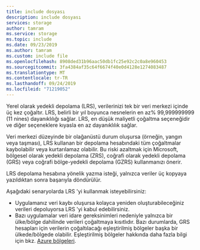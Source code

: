 ```yaml
---
title: include dosyası
description: include dosyası
services: storage
author: tamram
ms.service: storage
ms.topic: include
ms.date: 09/23/2019
ms.author: tamram
ms.custom: include file
ms.openlocfilehash: 8908ded31b96aac50db1fc25e92c2c0a8e960453
ms.sourcegitcommit: 3fa4384af35c64f6674f40e0d4128e1274083487
ms.translationtype: MT
ms.contentlocale: tr-TR
ms.lasthandoff: 09/24/2019
ms.locfileid: "71219052"
---
```

Yerel olarak yedekli depolama (LRS), verilerinizi tek bir veri merkezi içinde üç kez çoğaltır. LRS, belirli bir yıl boyunca nesnelerin en az% 99,999999999 (11 nines) dayanıklılığı sağlar. LRS, en düşük maliyetli çoğaltma seçeneğidir ve diğer seçeneklere kıyasla en az dayanıklılık sağlar.

Veri merkezi düzeyinde bir olağanüstü durum oluşursa (örneğin, yangın veya taşması), LRS kullanan bir depolama hesabındaki tüm çoğaltmalar kaybolabilir veya kurtarılamaz olabilir. Bu riski azaltmak için Microsoft, bölgesel olarak yedekli depolama (ZRS), coğrafi olarak yedekli depolama (GRS) veya coğrafi bölge-yedekli depolama (GZRS) kullanmanızı önerir.

LRS depolama hesabına yönelik yazma isteği, yalnızca veriler üç kopyaya yazıldıktan sonra başarıyla döndürülür.

Aşağıdaki senaryolarda LRS 'yi kullanmak isteyebilirsiniz:

* Uygulamanız veri kaybı oluşursa kolayca yeniden oluşturabileceğiniz verileri depoluyorsa LRS 'yi kabul edebilirsiniz.
* Bazı uygulamalar veri idare gereksinimleri nedeniyle yalnızca bir ülke/bölge dahilinde verileri çoğaltmaya kısıtlıdır. Bazı durumlarda, GRS hesapları için verilerin çoğaltılacağı eşleştirilmiş bölgeler başka bir ülkede/bölgede olabilir. Eşleştirilmiş bölgeler hakkında daha fazla bilgi için bkz. [Azure bölgeleri](https://azure.microsoft.com/regions/).
